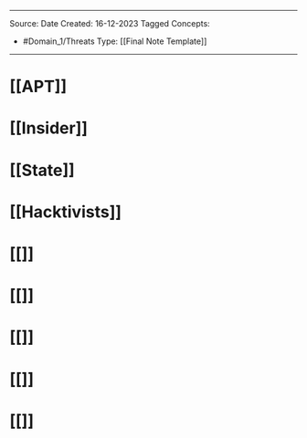 - - -
Source:
Date Created:  16-12-2023
Tagged Concepts:
- #Domain_1/Threats 
Type: [[Final Note Template]]
- - - 
# [[APT]]
# [[Insider]]
# [[State]]
# [[Hacktivists]]
# [[]]
# [[]]
# [[]]
# [[]]
# [[]]